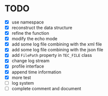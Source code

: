 # TODO
- [x] use namespace
- [x] reconstruct the data structure
- [x] refine the function
- [x] modify the echo mode
- [x] add some log file combining with the xml file
- [x] add some log file combining with the json file
- [x] add `FilePath` property in `TEC_FILE` class
- [x] change log stream
- [x] profile interface
- [x] append time information
- [x] more test
- [ ] log system
- [ ] complete comment and document
